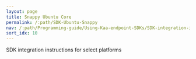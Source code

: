 ```yaml
---
layout: page
title: Snappy Ubuntu Core
permalink: /:path/SDK-Ubuntu-Snappy
nav: /:path/Programming-guide/Using-Kaa-endpoint-SDKs/SDK-integration-instructions/SDK-Ubuntu-Snappy
sort_idx: 10
---
```


SDK integration instructions for select platforms